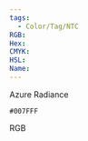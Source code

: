 ```yaml
---
tags:
  - Color/Tag/NTC
RGB:
Hex:
CMYK:
HSL:
Name:
---
```

Azure Radiance
```palette
#007FFF
```
RGB
